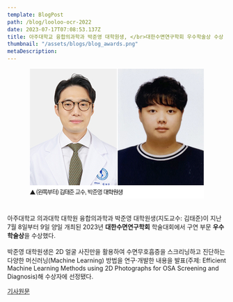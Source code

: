 ```yaml
---
template: BlogPost
path: /blog/looloo-ocr-2022
date: 2023-07-17T07:08:53.137Z
title: 아주대학교 융합의과학과 박준영 대학원생, </br>대한수면연구학회 우수학술상 수상
thumbnail: "/assets/blogs/blog_awards.png"
metaDescription:
---
```


<p align="center"><img src="https://raw.githubusercontent.com/AUNAL-AJOU/aunal/main/static/assets/blogs/blog_1.jpg"></p></br>
아주대학교 의과대학 대학원 융합의과학과 박준영 대학원생(지도교수: 김태준)이 지난 7월 8일부터 9일 양일 개최된 2023년 <strong>대한수면연구학회</strong> 학술대회에서 구연 부문 <strong>우수학술상</strong>을 수상했다.
</br>
</br>
박준영 대학원생은 2D 얼굴 사진만을 활용하여 수면무호흡증을 스크리닝하고 진단하는 다양한 머신러닝(Machine Learning) 방법을 연구·개발한 내용을 발표(주제: Efficient Machine Learning Methods using 2D Photographs for OSA Screening and Diagnosis)해 수상자에 선정됐다.</br>

<a href="https://www.ajoumc.or.kr/board/commBoardMDNewsView.do?no=66435">기사원문</a>

